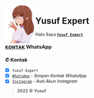 <img src="./media/moe-3669736_640.png" alt="CC2022" align="left" width="100" height="130">

# Yusuf Expert
> **Halo Saya [`Yusuf Expert`](https://wa.me/qr/O65CD77FOVMNK1)**

### [`𝗞𝗢𝗡𝗧𝗔𝗞`](https://wa.me/6283873115706) WhatsApp

### ✆ Kontak
- [x] `Yusuf Expert`
- [x] [`WhatsApp`](https://wa.me/6283873115706) - *Simpan Kontak WhatsApp*
- [x] [`Instagram`](https://www.instagram.com/yusuf.expert) - *Ikuti Akun Instagram*

> **2022 © Yusuf**

